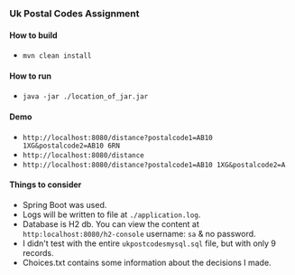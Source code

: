### Uk Postal Codes Assignment

#### How to build
- `mvn clean install`

#### How to run
- `java -jar ./location_of_jar.jar`

#### Demo
- `http://localhost:8080/distance?postalcode1=AB10 1XG&postalcode2=AB10 6RN`
- `http://localhost:8080/distance`
- `http://localhost:8080/distance?postalcode1=AB10 1XG&postalcode2=A`

#### Things to consider
- Spring Boot was used.
- Logs will be written to file at `./application.log`.
- Database is H2 db. You can view the content at `http:localhost:8080/h2-console` username: `sa` & no password.
- I didn't test with the entire `ukpostcodesmysql.sql` file, but with only 9 records.
- Choices.txt contains some information about the decisions I made.
